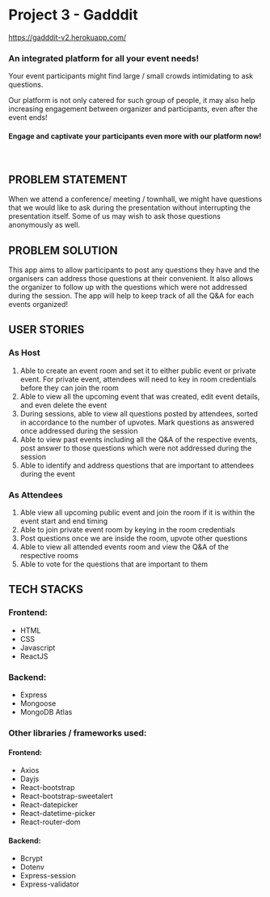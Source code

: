 # Project 3 - Gadddit

https://gadddit-v2.herokuapp.com/

### An integrated platform for all your event needs!

Your event participants might find large / small crowds intimidating to ask questions.

Our platform is not only catered for such group of people, it may also help increasing engagement between organizer and participants, even after the event ends!

#### Engage and captivate your participants even more with our platform now!

<br>

## PROBLEM STATEMENT

When we attend a conference/ meeting / townhall, we might have questions that we would like to ask during the presentation without interrupting the presentation itself. Some of us may wish to ask those questions anonymously as well.

## PROBLEM SOLUTION

This app aims to allow participants to post any questions they have and the organisers can address those questions at their convenient. It also allows the organizer to follow up with the questions which were not addressed during the session. The app will help to keep track of all the Q&A for each events organized!

## USER STORIES

### As Host

1. Able to create an event room and set it to either public event or private event. For private event, attendees will need to key in room credentials before they can join the room
2. Able to view all the upcoming event that was created, edit event details, and even delete the event
3. During sessions, able to view all questions posted by attendees, sorted in accordance to the number of upvotes. Mark questions as answered once addressed during the session
4. Able to view past events including all the Q&A of the respective events, post answer to those questions which were not addressed during the session
5. Able to identify and address questions that are important to attendees during the event

### As Attendees

1. Able view all upcoming public event and join the room if it is within the event start and end timing
2. Able to join private event room by keying in the room credentials
3. Post questions once we are inside the room, upvote other questions
4. Able to view all attended events room and view the Q&A of the respective rooms
5. Able to vote for the questions that are important to them

## TECH STACKS

### Frontend:

- HTML
- CSS
- Javascript
- ReactJS

### Backend:

- Express
- Mongoose
- MongoDB Atlas

### Other libraries / frameworks used:

#### Frontend:

- Axios
- Dayjs
- React-bootstrap
- React-bootstrap-sweetalert
- React-datepicker
- React-datetime-picker
- React-router-dom

#### Backend:

- Bcrypt
- Dotenv
- Express-session
- Express-validator
